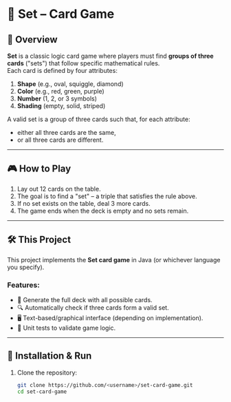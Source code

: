 # 🎴 Set – Card Game

## 📝 Overview
**Set** is a classic logic card game where players must find **groups of three cards** ("sets") that follow specific mathematical rules.  
Each card is defined by four attributes:
1. **Shape** (e.g., oval, squiggle, diamond)  
2. **Color** (e.g., red, green, purple)  
3. **Number** (1, 2, or 3 symbols)  
4. **Shading** (empty, solid, striped)  

A valid set is a group of three cards such that, for each attribute:
- either all three cards are the same,  
- or all three cards are different.  

---

## 🎮 How to Play
1. Lay out 12 cards on the table.  
2. The goal is to find a "set" – a triple that satisfies the rule above.  
3. If no set exists on the table, deal 3 more cards.  
4. The game ends when the deck is empty and no sets remain.  

---

## 🛠️ This Project
This project implements the **Set card game** in Java (or whichever language you specify).  

### Features:
- 🎲 Generate the full deck with all possible cards.  
- 🔍 Automatically check if three cards form a valid set.  
- 🖥️ Text-based/graphical interface (depending on implementation).  
- 🧪 Unit tests to validate game logic.  

---

## 🚀 Installation & Run
1. Clone the repository:  
   ```bash
   git clone https://github.com/<username>/set-card-game.git
   cd set-card-game
